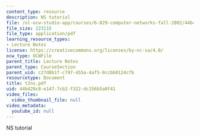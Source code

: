 ```yaml
---
content_type: resource
description: NS tutorial
file: /ol-ocw-studio-app/courses/6-829-computer-networks-fall-2002/44b429c8e1477cb2f322dc156b5a0f41_t2ns.pdf
file_size: 223115
file_type: application/pdf
learning_resource_types:
- Lecture Notes
license: https://creativecommons.org/licenses/by-nc-sa/4.0/
ocw_type: OCWFile
parent_title: Lecture Notes
parent_type: CourseSection
parent_uid: c27d8b1f-c797-455a-4af5-0ccbb0124cfb
resourcetype: Document
title: t2ns.pdf
uid: 44b429c8-e147-7cb2-f322-dc156b5a0f41
video_files:
  video_thumbnail_file: null
video_metadata:
  youtube_id: null
---
```

NS tutorial